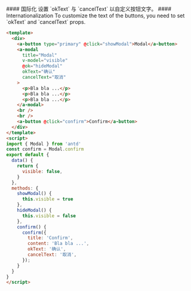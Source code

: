 
<cn>
#### 国际化
设置 `okText` 与 `cancelText` 以自定义按钮文字。
</cn>

<us>
#### Internationalization
To customize the text of the buttons, you need to set `okText` and `cancelText` props.
</us>

```html
<template>
  <div>
    <a-button type="primary" @click="showModal">Modal</a-button>
    <a-modal
      title="Modal"
      v-model="visible"
      @ok="hideModal"
      okText="确认"
      cancelText="取消"
    >
      <p>Bla bla ...</p>
      <p>Bla bla ...</p>
      <p>Bla bla ...</p>
    </a-modal>
    <br />
    <br />
    <a-button @click="confirm">Confirm</a-button>
  </div>
</template>
<script>
import { Modal } from 'antd'
const confirm = Modal.confirm
export default {
  data() {
    return {
      visible: false,
    }
  },
  methods: {
    showModal() {
      this.visible = true
    },
    hideModal() {
      this.visible = false
    },
    confirm() {
      confirm({
        title: 'Confirm',
        content: 'Bla bla ...',
        okText: '确认',
        cancelText: '取消',
      });
    }
  }
}
</script>
```

